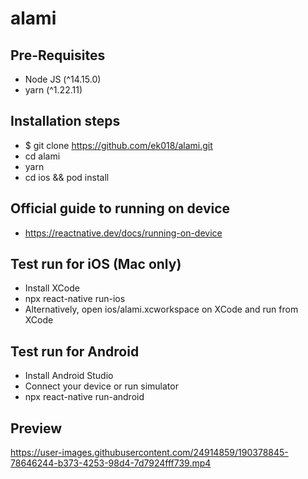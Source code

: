 # alami

## Pre-Requisites
- Node JS (^14.15.0)
- yarn (^1.22.11)

## Installation steps
- $ git clone https://github.com/ek018/alami.git
- cd alami
- yarn
- cd ios && pod install

## Official guide to running on device
- https://reactnative.dev/docs/running-on-device

## Test run for iOS (Mac only)
- Install XCode
- npx react-native run-ios
- Alternatively, open ios/alami.xcworkspace on XCode and run from XCode

## Test run for Android
- Install Android Studio
- Connect your device or run simulator
- npx react-native run-android

## Preview
https://user-images.githubusercontent.com/24914859/190378845-78646244-b373-4253-98d4-7d7924fff739.mp4

